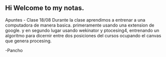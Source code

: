 Hi Welcome to my notas.
------------------------
Apuntes - Clase 18/08
Durante la clase aprendimos a entrenar a una computadora de manera basica.
primeramente usando una extension de google.
y en segundo lugar usando wekinator y ptocesing4, entrenando un algoritmo para dicernir entre dos posiciones del cursos ocupando el canvas que genera procesing.



-Pancho
